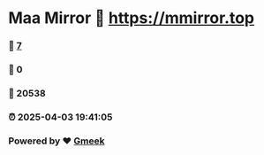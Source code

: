 # Maa Mirror :link: https://mmirror.top 
### :page_facing_up: [7](https://mmirror.top/tag.html) 
### :speech_balloon: 0 
### :hibiscus: 20538 
### :alarm_clock: 2025-04-03 19:41:05 
### Powered by :heart: [Gmeek](https://github.com/Meekdai/Gmeek)
